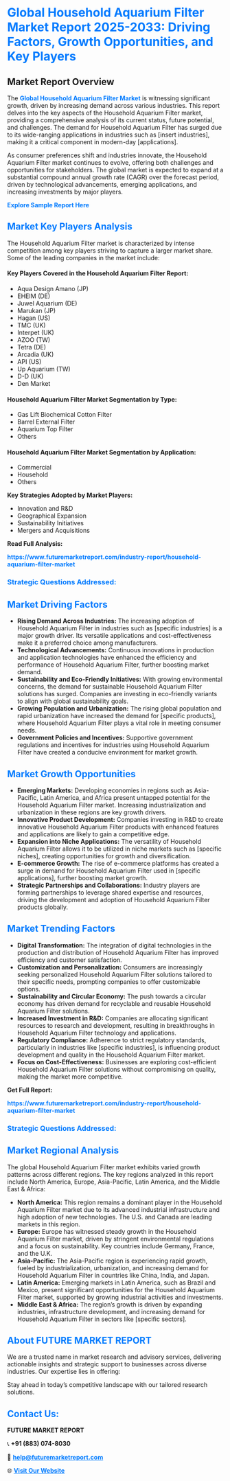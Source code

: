<h1 style="color: #007BFF;">Global Household Aquarium Filter Market Report 2025-2033: Driving Factors, Growth Opportunities, and Key Players</h1>

<section id="overview">
<h2>Market Report Overview</h2>
<p>The <a href="https://www.futuremarketreport.com/industry-report/household-aquarium-filter-market" style="color: #007BFF; text-decoration: none;"><strong>Global Household Aquarium Filter Market</strong></a> is witnessing significant growth, driven by increasing demand across various industries. This report delves into the key aspects of the Household Aquarium Filter market, providing a comprehensive analysis of its current status, future potential, and challenges. The demand for Household Aquarium Filter has surged due to its wide-ranging applications in industries such as [insert industries], making it a critical component in modern-day [applications].</p>
<p>As consumer preferences shift and industries innovate, the Household Aquarium Filter market continues to evolve, offering both challenges and opportunities for stakeholders. The global market is expected to expand at a substantial compound annual growth rate (CAGR) over the forecast period, driven by technological advancements, emerging applications, and increasing investments by major players.</p>
</section>

<section id="overview">
<p><a href="https://www.futuremarketreport.com/request-sample/reportId=54952" style="color: #007BFF; text-decoration: none;"><strong>Explore Sample Report Here</strong></a></p>
</section>

<section id="key-players">
<h2 style="color: #007BFF;">Market Key Players Analysis</h2>
<p>The Household Aquarium Filter market is characterized by intense competition among key players striving to capture a larger market share. Some of the leading companies in the market include:</p>
<h4>Key Players Covered in the Household Aquarium Filter Report:</h4>
<ul><li>Aqua Design Amano (JP)</li><li>EHEIM (DE)</li><li>Juwel Aquarium (DE)</li><li>Marukan (JP)</li><li>Hagan (US)</li><li>TMC (UK)</li><li>Interpet (UK)</li><li>AZOO (TW)</li><li>Tetra (DE)</li><li>Arcadia (UK)</li><li>API (US)</li><li>Up Aquarium (TW)</li><li>D-D (UK)</li><li>Den Market</li></ul>
<h4>Household Aquarium Filter Market Segmentation by Type:</h4>
<ul><li>Gas Lift Biochemical Cotton Filter</li><li>Barrel External Filter</li><li>Aquarium Top Filter</li><li>Others</li></ul>

<h4>Household Aquarium Filter Market Segmentation by Application:</h4>
<ul><li>Commercial</li><li>Household</li><li>Others</li></ul>
<p><strong>Key Strategies Adopted by Market Players:</strong></p>
<ul>
<li>Innovation and R&D</li>
<li>Geographical Expansion</li>
<li>Sustainability Initiatives</li>
<li>Mergers and Acquisitions</li>
</ul>
</section>

<section>
<p><strong>Read Full Analysis: </strong></p><a href="https://www.futuremarketreport.com/industry-report/household-aquarium-filter-market" style="color: #007BFF; text-decoration: none;"><strong>https://www.futuremarketreport.com/industry-report/household-aquarium-filter-market</strong></a>
<h3 style="color: #007BFF;">Strategic Questions Addressed:</h3>
</section>

<section id="driving-factors">
<h2 style="color: #007BFF;">Market Driving Factors</h2>
<ul>
<li><strong>Rising Demand Across Industries:</strong> The increasing adoption of Household Aquarium Filter in industries such as [specific industries] is a major growth driver. Its versatile applications and cost-effectiveness make it a preferred choice among manufacturers.</li>
<li><strong>Technological Advancements:</strong> Continuous innovations in production and application technologies have enhanced the efficiency and performance of Household Aquarium Filter, further boosting market demand.</li>
<li><strong>Sustainability and Eco-Friendly Initiatives:</strong> With growing environmental concerns, the demand for sustainable Household Aquarium Filter solutions has surged. Companies are investing in eco-friendly variants to align with global sustainability goals.</li>
<li><strong>Growing Population and Urbanization:</strong> The rising global population and rapid urbanization have increased the demand for [specific products], where Household Aquarium Filter plays a vital role in meeting consumer needs.</li>
<li><strong>Government Policies and Incentives:</strong> Supportive government regulations and incentives for industries using Household Aquarium Filter have created a conducive environment for market growth.</li>
</ul>
</section>

<section id="growth-opportunities">
<h2 style="color: #007BFF;">Market Growth Opportunities</h2>
<ul>
<li><strong>Emerging Markets:</strong> Developing economies in regions such as Asia-Pacific, Latin America, and Africa present untapped potential for the Household Aquarium Filter market. Increasing industrialization and urbanization in these regions are key growth drivers.</li>
<li><strong>Innovative Product Development:</strong> Companies investing in R&D to create innovative Household Aquarium Filter products with enhanced features and applications are likely to gain a competitive edge.</li>
<li><strong>Expansion into Niche Applications:</strong> The versatility of Household Aquarium Filter allows it to be utilized in niche markets such as [specific niches], creating opportunities for growth and diversification.</li>
<li><strong>E-commerce Growth:</strong> The rise of e-commerce platforms has created a surge in demand for Household Aquarium Filter used in [specific applications], further boosting market growth.</li>
<li><strong>Strategic Partnerships and Collaborations:</strong> Industry players are forming partnerships to leverage shared expertise and resources, driving the development and adoption of Household Aquarium Filter products globally.</li>
</ul>
</section>

<section id="trending-factors">
<h2 style="color: #007BFF;">Market Trending Factors</h2>
<ul>
<li><strong>Digital Transformation:</strong> The integration of digital technologies in the production and distribution of Household Aquarium Filter has improved efficiency and customer satisfaction.</li>
<li><strong>Customization and Personalization:</strong> Consumers are increasingly seeking personalized Household Aquarium Filter solutions tailored to their specific needs, prompting companies to offer customizable options.</li>
<li><strong>Sustainability and Circular Economy:</strong> The push towards a circular economy has driven demand for recyclable and reusable Household Aquarium Filter solutions.</li>
<li><strong>Increased Investment in R&D:</strong> Companies are allocating significant resources to research and development, resulting in breakthroughs in Household Aquarium Filter technology and applications.</li>
<li><strong>Regulatory Compliance:</strong> Adherence to strict regulatory standards, particularly in industries like [specific industries], is influencing product development and quality in the Household Aquarium Filter market.</li>
<li><strong>Focus on Cost-Effectiveness:</strong> Businesses are exploring cost-efficient Household Aquarium Filter solutions without compromising on quality, making the market more competitive.</li>
</ul>
</section>

<section>
<p><strong>Get Full Report: </strong></p><a href="https://www.futuremarketreport.com/industry-report/household-aquarium-filter-market" style="color: #007BFF; text-decoration: none;"><strong>https://www.futuremarketreport.com/industry-report/household-aquarium-filter-market</strong></a>
<h3 style="color: #007BFF;">Strategic Questions Addressed:</h3>
</section>


<section id="regional-analysis">
<h2 style="color: #007BFF;">Market Regional Analysis</h2>
<p>The global Household Aquarium Filter market exhibits varied growth patterns across different regions. The key regions analyzed in this report include North America, Europe, Asia-Pacific, Latin America, and the Middle East & Africa:</p>
<ul>
<li><strong>North America:</strong> This region remains a dominant player in the Household Aquarium Filter market due to its advanced industrial infrastructure and high adoption of new technologies. The U.S. and Canada are leading markets in this region.</li>
<li><strong>Europe:</strong> Europe has witnessed steady growth in the Household Aquarium Filter market, driven by stringent environmental regulations and a focus on sustainability. Key countries include Germany, France, and the U.K.</li>
<li><strong>Asia-Pacific:</strong> The Asia-Pacific region is experiencing rapid growth, fueled by industrialization, urbanization, and increasing demand for Household Aquarium Filter in countries like China, India, and Japan.</li>
<li><strong>Latin America:</strong> Emerging markets in Latin America, such as Brazil and Mexico, present significant opportunities for the Household Aquarium Filter market, supported by growing industrial activities and investments.</li>
<li><strong>Middle East & Africa:</strong> The region’s growth is driven by expanding industries, infrastructure development, and increasing demand for Household Aquarium Filter in sectors like [specific sectors].</li>
</ul>
</section>

<footer>
<h2 style="color: #007BFF;">About FUTURE MARKET REPORT</h2>
<p>We are a trusted name in market research and advisory services, delivering actionable insights and strategic support to businesses across diverse industries. Our expertise lies in offering:</p>

<p>Stay ahead in today’s competitive landscape with our tailored research solutions.</p>

<h2 style="color: #007BFF;">Contact Us:</h2>
<p><strong>FUTURE MARKET REPORT</strong></p>
<p>📞 <strong>+91 (883) 074-8030</strong></p>
<p>📧 <strong><a href="mailto:help@futuremarketreport.com" style="color: #007BFF;">help@futuremarketreport.com</a></strong></p>
<p>🌐 <strong><a href="https://www.futuremarketreport.com/" style="color: #007BFF;">Visit Our Website</a></strong></p>
</footer>